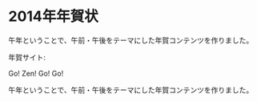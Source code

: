 # 2014年年賀状

午年ということで、午前・午後をテーマにした年賀コンテンツを作りました。

年賀サイト:

<a href="https://butchi.github.io/nenga/2014/" style="text-decoration: none;"><div class="link-box"><div class="img-box"><div style="background-image: url('https://butchi.github.io/nenga/2014/ogp.png');"></div></div><div class="text-box"><p class="title">Go! Zen! Go! Go!</p><p class="description">午年ということで、午前・午後をテーマにした年賀コンテンツを作りました。</p></div></div></a>
